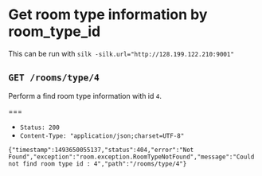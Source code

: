 # Get room type information by room_type_id

This can be run with `silk -silk.url="http://128.199.122.210:9001"`

## `GET /rooms/type/4`

Perform a find room type information with id `4`.

===

* `Status: 200`
* `Content-Type: "application/json;charset=UTF-8"`
```
{"timestamp":1493650055137,"status":404,"error":"Not Found","exception":"room.exception.RoomTypeNotFound","message":"Could not find room type id : 4","path":"/rooms/type/4"}
```
